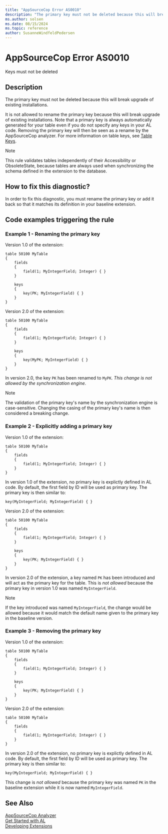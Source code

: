 ```yaml
---
title: "AppSourceCop Error AS0010"
description: "The primary key must not be deleted because this will break upgrade of existing installations."
ms.author: solsen
ms.date: 08/15/2024
ms.topic: reference
author: SusanneWindfeldPedersen
---
```

[//]: # (START>DO_NOT_EDIT)
[//]: # (IMPORTANT:Do not edit any of the content between here and the END>DO_NOT_EDIT.)
[//]: # (Any modifications should be made in the .xml files in the ModernDev repo.)
# AppSourceCop Error AS0010
Keys must not be deleted

## Description
The primary key must not be deleted because this will break upgrade of existing installations.

[//]: # (IMPORTANT: END>DO_NOT_EDIT)

It is not allowed to rename the primary key because this will break upgrade of existing installations. Note that a primary key is always automatically generated for your table even if you do not specify any keys in your AL code. Removing the primary key will then be seen as a rename by the AppSourceCop analyzer. For more information on table keys, see [Table Keys](../devenv-table-keys.md).

> [!NOTE]  
> This rule validates tables independently of their Accessibility or ObsoleteState, because tables are always used when synchronizing the schema defined in the extension to the database.

## How to fix this diagnostic?

In order to fix this diagnostic, you must rename the primary key or add it back so that it matches its definition in your baseline extension.

## Code examples triggering the rule

### Example 1 - Renaming the primary key

Version 1.0 of the extension:

```AL
table 50100 MyTable
{
    fields
    {
        field(1; MyIntegerField; Integer) { }
    }

    keys
    {
        key(PK; MyIntegerField) { }
    }
}
```

Version 2.0 of the extension:

```AL
table 50100 MyTable
{
    fields
    {
        field(1; MyIntegerField; Integer) { }
    }

    keys
    {
        key(MyPK; MyIntegerField) { }
    }
}
```

In version 2.0, the key `PK` has been renamed to `MyPK`. *This change is not allowed by the synchronization engine*.

> [!NOTE]
> The validation of the primary key's name by the synchronization engine is case-sensitive. Changing the casing of the primary key's name is then considered a breaking change.

### Example 2 - Explicitly adding a primary key

Version 1.0 of the extension:

```AL
table 50100 MyTable
{
    fields
    {
        field(1; MyIntegerField; Integer) { }
    }
}
```

In version 1.0 of the extension, no primary key is explictly defined in AL code. By default, the first field by ID will be used as primary key. The primary key is then similar to:

```AL
key(MyIntegerField; MyIntegerField) { }
```

Version 2.0 of the extension:

```AL
table 50100 MyTable
{
    fields
    {
        field(1; MyIntegerField; Integer) { }
    }

    keys
    {
        key(PK; MyIntegerField) { }
    }
}
```

In version 2.0 of the extension, a key named `PK` has been introduced and will act as the primary key for the table. This is *not allowed* because the primary key in version 1.0 was named `MyIntegerField`.

> [!NOTE]
> If the key introduced was named `MyIntegerField`, the change would be allowed because it would match the default name given to the primary key in the baseline version.

### Example 3 - Removing the primary key

Version 1.0 of the extension:

```AL
table 50100 MyTable
{
    fields
    {
        field(1; MyIntegerField; Integer) { }
    }

    keys
    {
        key(PK; MyIntegerField) { }
    }
}
```

Version 2.0 of the extension:

```AL
table 50100 MyTable
{
    fields
    {
        field(1; MyIntegerField; Integer) { }
    }
}
```

In version 2.0 of the extension, no primary key is explictly defined in AL code. By default, the first field by ID will be used as primary key. The primary key is then similar to:

```AL
key(MyIntegerField; MyIntegerField) { }
```

This change is *not allowed* because the primary key was named `PK` in the baseline extension while it is now named `MyIntegerField`.

## See Also  
[AppSourceCop Analyzer](appsourcecop.md)  
[Get Started with AL](../devenv-get-started.md)  
[Developing Extensions](../devenv-dev-overview.md)  
